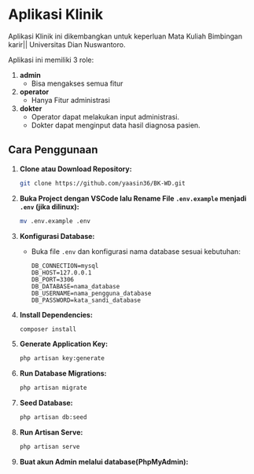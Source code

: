 # Aplikasi Klinik

Aplikasi Klinik ini dikembangkan untuk keperluan Mata Kuliah Bimbingan karir|| Universitas Dian Nuswantoro. 

Aplikasi ini memiliki 3 role:

1. **admin**
    - Bisa mengakses semua fitur
2. **operator**
    - Hanya Fitur administrasi
3. **dokter**
    - Operator dapat melakukan input administrasi.
    - Dokter dapat menginput data hasil diagnosa pasien.

## Cara Penggunaan

1. **Clone atau Download Repository:**

    ```bash
    git clone https://github.com/yaasin36/BK-WD.git
    ```

2. **Buka Project dengan VSCode lalu Rename File `.env.example` menjadi `.env` (jika dilinux):**

    ```bash
    mv .env.example .env
    ```

3. **Konfigurasi Database:**

    - Buka file `.env` dan konfigurasi nama database sesuai kebutuhan:
        ```env
        DB_CONNECTION=mysql
        DB_HOST=127.0.0.1
        DB_PORT=3306
        DB_DATABASE=nama_database
        DB_USERNAME=nama_pengguna_database
        DB_PASSWORD=kata_sandi_database
        ```

4. **Install Dependencies:**

    ```bash
    composer install
    ```

5. **Generate Application Key:**

    ```bash
    php artisan key:generate
    ```


6. **Run Database Migrations:**

    ```bash
    php artisan migrate
    ```

7. **Seed Database:**

    ```bash
    php artisan db:seed
    ```

8. **Run Artisan Serve:**

    ```bash
    php artisan serve
    ```

10. **Buat akun Admin melalui database(PhpMyAdmin):**

